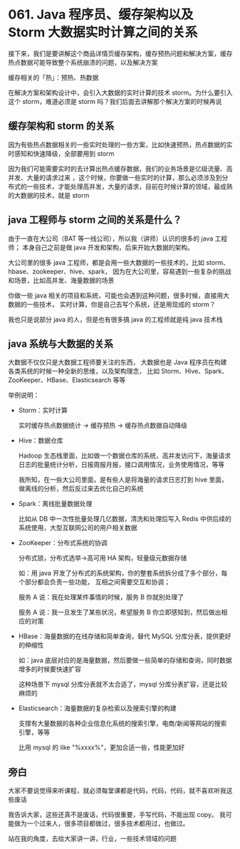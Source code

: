 # 061. Java 程序员、缓存架构以及 Storm 大数据实时计算之间的关系


接下来，我们是要讲解这个商品详情页缓存架构，缓存预热问题和解决方案，缓存热点数据可能导致整个系统崩溃的问题，以及解决方案

缓存相关的「热」：预热、热数据

在解决方案和架构设计中，会引入大数据的实时计算的技术 storm。为什么要引入这个 storm，难道必须是 storm 吗？我们后面去讲解那个解决方案的时候再说

## 缓存架构和 storm 的关系
因为有些热点数据相关的一些实时处理的一些方案，比如快速预热，热点数据的实时感知和快速降级，全部要用到 storm

因为我们可能需要实时的去计算出热点缓存数据，我们的业务场景是亿级流量、高并发、大量的请求过来
，这个时候，你要做一些实时的计算，那么必须涉及到分布式的一些技术，才能处理高并发，大量的请求，目前在时候计算的领域，最成熟的大数据的技术，就是 storm

## java 工程师与 storm 之间的关系是什么？
由于一直在大公司（BAT 等一线公司），所以我（讲师）认识的很多的 java 工程师；
本身自己之前是做 java 开发和架构，后来开始大数据的架构。

大公司里的很多 java 工程师，都是会用一些大数据的一些技术的，比如 storm、hbase、zookeeper、hive、spark，
因为在大公司里，容易遇到一些复杂的挑战和场景，比如高并发、海量数据的场景

你做一些 java 相关的项目和系统，可能也会遇到这种问题，很多时候，直接用大数据的一些技术，
实时计算，你是自己去写个系统，还是用现成的 storm？

我也只是说部分 java 的人，但是也有很多搞 java 的工程师就是纯 java 技术栈

## java 系统与大数据的关系
大数据不仅仅只是大数据工程师要关注的东西，
大数据也是 Java 程序员在构建各类系统的时候一种全新的思维，以及架构理念，
比如 Storm、Hive、Spark、ZooKeeper、HBase、Elasticsearch 等等

举例说明：

- Storm：实时计算

    实时缓存热点数据统计 -> 缓存预热 -> 缓存热点数据自动降级
- Hive：数据仓库

    Hadoop 生态栈里面，比如做一个数据仓库的系统，高并发访问下，海量请求日志的批量统计分析，日报周报月报，接口调用情况，业务使用情况，等等

    我所知，在一些大公司里面，是有些人是将海量的请求日志打到 hive 里面，做离线的分析，然后反过来去优化自己的系统
- Spark：离线批量数据处理

    比如从 DB 中一次性批量处理几亿数据，清洗和处理后写入 Redis 中供后续的系统使用，大型互联网公司的用户相关数据

- ZooKeeper：分布式系统的协调

    分布式锁，分布式选举->高可用 HA 架构，轻量级元数据存储

    如：用 java 开发了分布式的系统架构，你的整套系统拆分成了多个部分，每个部分都会负责一些功能，
    互相之间需要交互和协调；

    服务 A 说：我在处理某件事情的时候，服务 B 你就别处理了

    服务 A 说：我一旦发生了某些状况，希望服务 B 你立即感知到，然后做出相应的对策
- HBase：海量数据的在线存储和简单查询，替代 MySQL 分库分表，提供更好的伸缩性

    如：java 底层对应的是海量数据，然后要做一些简单的存储和查询，同时数据增多的时候要快速扩容

    这种场景下 mysql 分库分表就不太合适了，mysql 分库分表扩容，还是比较麻烦的
- Elasticsearch：海量数据的复杂检索以及搜索引擎的构建

    支撑有大量数据的各种企业信息化系统的搜索引擎，电商/新闻等网站的搜索引擎，等等

    比用 mysql 的 like "%xxxx%"，更加合适一些，性能更加好

## 旁白
大家不要说觉得来听课程，就必须每堂课都是代码，代码，代码，就不喜欢听我这些废话

我告诉大家，这些还真不是废话，代码很重要，手写代码，不能出现 copy。
我可能做为一个过来人，很多项目都做过，很多技术都用过，也做过。

站在我的角度，去给大家讲一讲，行业，一些技术领域的问题
